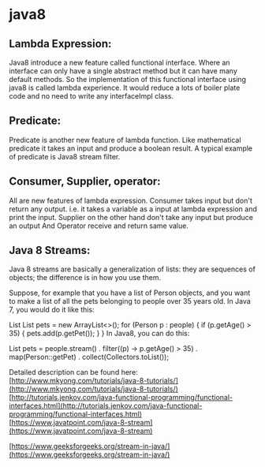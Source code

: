 # java8

## Lambda Expression:
Java8 introduce a new feature called functional interface. Where an interface can only have a single abstract method but it can have many default methods. So the implementation of this functional interface using java8 is called lambda experience. It would reduce a lots of boiler plate code and no need to write any interfaceImpl class.

## Predicate:
Predicate is another new feature of lambda function. Like mathematical predicate it takes an input and produce a boolean result. A typical example of predicate is Java8 stream filter.

## Consumer, Supplier, operator:
All are new features of lambda expression. Consumer takes input but don't return any output. i.e. it takes a variable as a input at lambda expression and print the input. Supplier on the other hand don't take any input but produce an output And Operator receive and return same value.

## Java 8 Streams: 
Java 8 streams are basically a generalization of lists: they are sequences of objects; the difference is in how you use them.

Suppose, for example that you have a list of Person objects, and you want to make a list of all the pets belonging to people over 35 years old. In Java 7, you would do it like this:

List List<Pet> pets = new ArrayList<>(); 
for (Person p : people)  {
    if (p.getAge() > 35) {
		pets.add(p.getPet());
    } 
}
In Java8, you can do this:

List<Pet> pets = people.stream()
    . filter((p) -> p.getAge() > 35)
    . map(Person::getPet)
    . collect(Collectors.toList());   
    
    
Detailed description can be found here: 
[http://www.mkyong.com/tutorials/java-8-tutorials/](http://www.mkyong.com/tutorials/java-8-tutorials/)    
[http://tutorials.jenkov.com/java-functional-programming/functional-interfaces.html](http://tutorials.jenkov.com/java-functional-programming/functional-interfaces.html)    
[https://www.javatpoint.com/java-8-stream](https://www.javatpoint.com/java-8-stream) 

[https://www.geeksforgeeks.org/stream-in-java/](https://www.geeksforgeeks.org/stream-in-java/)   
